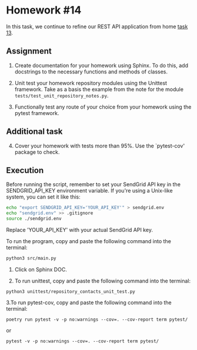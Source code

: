 # Homework #14

In this task, we continue to refine our REST API application from home [task 13](https://github.com/Goit-Home-Works/Py_WEB_13).

## Assignment

1. Create documentation for your homework using Sphinx. To do this, add docstrings to the necessary functions and methods of classes.

2. Unit test your homework repository modules using the Unittest framework. Take as a basis the example from the note for the module `tests/test_unit_repository_notes.py`.

3. Functionally test any route of your choice from your homework using the pytest framework.

## Additional task

4. Cover your homework with tests more than 95%. Use the `pytest-cov' package to check.
   

## Execution
Before running the script, remember to set your SendGrid API key in the SENDGRID_API_KEY environment variable. If you're using a Unix-like system, you can set it like this:

```bash
echo "export SENDGRID_API_KEY='YOUR_API_KEY'" > sendgrid.env
echo "sendgrid.env" >> .gitignore
source ./sendgrid.env
```
Replace 'YOUR_API_KEY' with your actual SendGrid API key.

To run the program, copy and paste the following command into the terminal:

```bash
python3 src/main.py
```
1. Click on Sphinx DOC.

2. To run unittest, copy and paste the following command into the terminal:
```
python3 unittest/repository_contacts_unit_test.py
```

3.To run pytest-cov, copy and paste the following command into the terminal:




```
poetry run pytest -v -p no:warnings --cov=. --cov-report term pytest/
```
or

```
pytest -v -p no:warnings --cov=. --cov-report term pytest/
```
